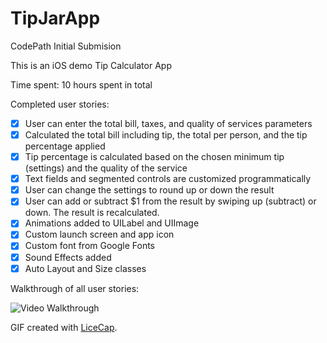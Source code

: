 # TipJarApp
CodePath Initial Submision

This is an iOS demo Tip Calculator App 

Time spent: 10 hours spent in total

Completed user stories:
 
 * [x]	User can enter the total bill, taxes, and quality of services parameters
 * [x] Calculated the total bill including tip, the total per person, and the tip percentage applied
 * [x] Tip percentage is calculated based on the chosen minimum tip (settings) and the quality of the service
 * [x]	Text fields and segmented controls are customized programmatically
 * [x]	User can change the settings to round up or down the result
 * [x]	User can add or subtract $1 from the result by swiping up (subtract) or down. The result is recalculated.
 * [x]	Animations added to UILabel and UIImage
 * [x]	Custom launch screen and app icon
 * [x]	Custom font from Google Fonts
 * [x]	Sound Effects added
 * [x] Auto Layout and Size classes

Walkthrough of all user stories:

![Video Walkthrough](http://i.imgur.com/n5eZeqk.gif)

GIF created with [LiceCap](http://www.cockos.com/licecap/).
